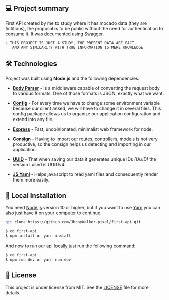 ## 💻 Project summary

First API created by me to study where it has mocado data (they are fictitious), the proposal is to be public without the need for authentication to consume it. It was documented using [Swagger](https://swagger.io/).

```text
⚠ THIS PROJECT IS JUST A STUDY, THE PRESENT DATA ARE FACT
   AND ANY SIMILARITY WITH TRUE INFORMATION IS MERE KNOWLEDGE
```

## 🛠 Technologies

Project was built using **Node.js** and the following dependencies:

- **[Body Parser](https://www.npmjs.com/package/body-parser)** - Is a middleware capable of converting the request body to various formats. One of those formats is JSON, exactly what we want.

- **[Config](https://www.npmjs.com/package/config)** - For every time we have to change some environment variable because our client asked, we will have to change it in several files. This config package allows us to organize our application configuration and extend into any file.

- **[Express](https://www.npmjs.com/package/express)** - Fast, unopinionated, minimalist web framework for node.

- **[Consign](https://www.npmjs.com/package/consign)** - Having to import our routes, controllers, models is not very productive, so the consign helps us detecting and importing in our application.

- **[UUID](https://www.npmjs.com/package/consign)** - That when saving our data it generates unique IDs _(UUID)_ the version I used is UUIDv4.

- **[JS Yaml](https://www.npmjs.com/package/js-yaml)** - Helps javascript to read yaml files and consequently render them more easily.

## 🔨 Local Installation

You need [Node.js](https://nodejs.org) version 10 or higher, but if you want to use [Yarn](https://yarnpkg.com/) you can also just have it on your computer to continue.

```bash
git clone https://github.com/JhonyWalker-pixel/first-api.git

$ cd first-api
$ npm install or yarn install
```

And now to run our api locally just run the following command:

```bash
$ cd first-api
$ npm run dev or yarn run dev
```

## 📖 License

This project is under license from MIT. See the [LICENSE](LICENSE.md) file for more details.
